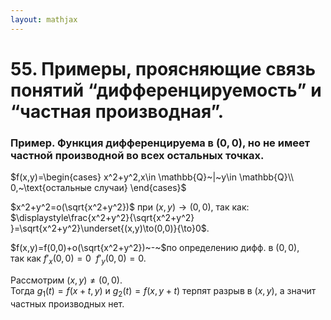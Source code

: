 ```yaml
---  
layout: mathjax  
---  
```

  
# 55. Примеры, проясняющие связь понятий “дифференцируемость” и “частная производная”.  
  
### Пример. Функция дифференцируема в $(0,0)$, но не имеет частной производной во всех остальных точках.  
$f(x,y)=\begin{cases}  
x^2+y^2,x\in \mathbb{Q}~|~y\in \mathbb{Q}\\  
0,~\text{остальные случаи}  
\end{cases}$  
  
$x^2+y^2=o(\sqrt{x^2+y^2})$ при $(x,y)\to(0,0)$, так как:  
$\displaystyle\frac{x^2+y^2}{\sqrt{x^2+y^2} }=\sqrt{x^2+y^2}\underset{(x,y)\to(0,0)}{\to}0$.  
  
$f(x,y)=f(0,0)+o(\sqrt{x^2+y^2})~-~$по определению дифф. в $(0,0)$,  
так как $f'_x(0,0)=0 ~~ f'_y(0,0)=0.$  
  
Рассмотрим $(x,y)\neq(0,0)$.  
Тогда $g_1(t)=f(x+t,y)$ и $g_2(t)=f(x,y+t)$ терпят разрыв в $(x,y)$, а значит частных производных нет.  
